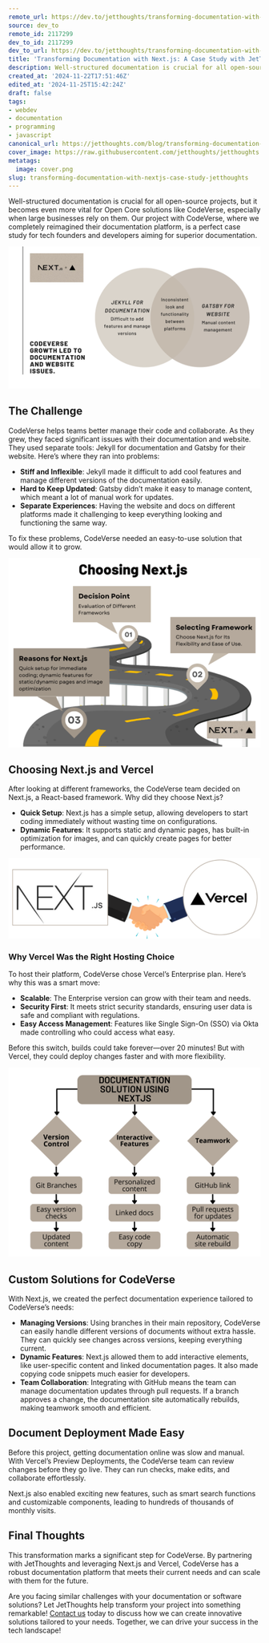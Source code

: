 ```yaml
---
remote_url: https://dev.to/jetthoughts/transforming-documentation-with-nextjs-a-case-study-with-jetthoughts-2c5o
source: dev_to
remote_id: 2117299
dev_to_id: 2117299
dev_to_url: https://dev.to/jetthoughts/transforming-documentation-with-nextjs-a-case-study-with-jetthoughts-2c5o
title: 'Transforming Documentation with Next.js: A Case Study with JetThoughts'
description: Well-structured documentation is crucial for all open-source projects, but it becomes even more vital...
created_at: '2024-11-22T17:51:46Z'
edited_at: '2024-11-25T15:42:24Z'
draft: false
tags:
- webdev
- documentation
- programming
- javascript
canonical_url: https://jetthoughts.com/blog/transforming-documentation-with-nextjs-case-study-jetthoughts/
cover_image: https://raw.githubusercontent.com/jetthoughts/jetthoughts.github.io/master/content/blog/transforming-documentation-with-nextjs-case-study-jetthoughts/cover.png
metatags:
  image: cover.png
slug: transforming-documentation-with-nextjs-case-study-jetthoughts
---
```

Well-structured documentation is crucial for all open-source projects, but it becomes even more vital for Open Core solutions like CodeVerse, especially when large businesses rely on them. Our project with CodeVerse, where we completely reimagined their documentation platform, is a perfect case study for tech founders and developers aiming for superior documentation.

![Illustrates the challenges CodeVerse faced with its previous Jekyll and Gatsby documentation and website setup, highlighting inflexibility, update difficulties, and inconsistent user experience.  A diagram shows the decision to use Next.js.](file_0.png)
## The Challenge

CodeVerse helps teams better manage their code and collaborate. As they grew, they faced significant issues with their documentation and website. They used separate tools: Jekyll for documentation and Gatsby for their website. Here’s where they ran into problems:

- **Stiff and Inflexible**: Jekyll made it difficult to add cool features and manage different versions of the documentation easily.
- **Hard to Keep Updated**: Gatsby didn’t make it easy to manage content, which meant a lot of manual work for updates.
- **Separate Experiences**: Having the website and docs on different platforms made it challenging to keep everything looking and functioning the same way.

To fix these problems, CodeVerse needed an easy-to-use solution that would allow it to grow.


![Explains why CodeVerse chose Next.js and Vercel for its new documentation platform.](file_1.png)
## Choosing Next.js and Vercel

After looking at different frameworks, the CodeVerse team decided on Next.js, a React-based framework. Why did they choose Next.js?

- **Quick Setup**: Next.js has a simple setup, allowing developers to start coding immediately without wasting time on configurations.
- **Dynamic Features**: It supports static and dynamic pages, has built-in optimization for images, and can quickly create pages for better performance.

![Details the custom documentation solutions created using Next.js, focusing on version control, interactive features, and teamwork using GitHub integration](file_2.png)
### Why Vercel Was the Right Hosting Choice

To host their platform, CodeVerse chose Vercel’s Enterprise plan. Here’s why this was a smart move:

- **Scalable**: The Enterprise version can grow with their team and needs.
- **Security First**: It meets strict security standards, ensuring user data is safe and compliant with regulations.
- **Easy Access Management**: Features like Single Sign-On (SSO) via Okta made controlling who could access what easy.

Before this switch, builds could take forever—over 20 minutes! But with Vercel, they could deploy changes faster and with more flexibility.

![Highlights the ease of document deployment with Vercel's Preview Deployments and the positive impact of Next.js features, resulting in increased website traffic.  Includes a call to action.](file_3.png)
## Custom Solutions for CodeVerse

With Next.js, we created the perfect documentation experience tailored to CodeVerse’s needs:

- **Managing Versions**: Using branches in their main repository, CodeVerse can easily handle different versions of documents without extra hassle. They can quickly see changes across versions, keeping everything current.
- **Dynamic Features**: Next.js allowed them to add interactive elements, like user-specific content and linked documentation pages. It also made copying code snippets much easier for developers.
- **Team Collaboration**: Integrating with GitHub means the team can manage documentation updates through pull requests. If a branch approves a change, the documentation site automatically rebuilds, making teamwork smooth and efficient.

## Document Deployment Made Easy

Before this project, getting documentation online was slow and manual. With Vercel’s Preview Deployments, the CodeVerse team can review changes before they go live. They can run checks, make edits, and collaborate effortlessly.

Next.js also enabled exciting new features, such as smart search functions and customizable components, leading to hundreds of thousands of monthly visits.

## Final Thoughts

This transformation marks a significant step for CodeVerse. By partnering with JetThoughts and leveraging Next.js and Vercel, CodeVerse has a robust documentation platform that meets their current needs and can scale with them for the future.

Are you facing similar challenges with your documentation or software solutions? Let JetThoughts help transform your project into something remarkable! [Contact us](https://jetthoughts.com/contact-us/) today to discuss how we can create innovative solutions tailored to your needs. Together, we can drive your success in the tech landscape!